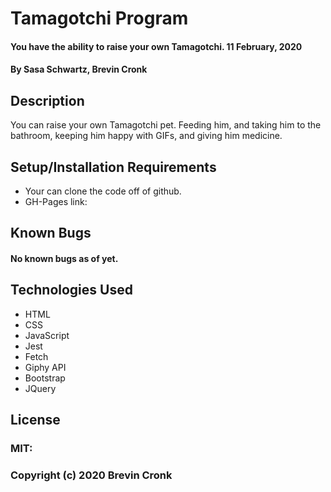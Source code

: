 # Tamagotchi Program

#### You have the ability to raise your own Tamagotchi. 11 February, 2020

#### By Sasa Schwartz, Brevin Cronk

## Description

You can raise your own Tamagotchi pet. Feeding him, and taking him to the bathroom, keeping him happy with GIFs, and giving him medicine.

## Setup/Installation Requirements

- Your can clone the code off of github.
- GH-Pages link:

## Known Bugs

#### No known bugs as of yet.

## Technologies Used

- HTML
- CSS
- JavaScript
- Jest
- Fetch
- Giphy API
- Bootstrap
- JQuery

## License

### MIT:

### Copyright (c) 2020 Brevin Cronk
